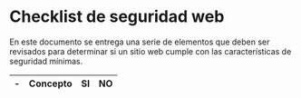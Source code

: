 
Checklist de seguridad web
==========

En este documento se entrega una serie de elementos que deben ser revisados para determinar si un sitio web cumple con las características de seguridad mínimas.



-| Concepto  | SI          | NO         |
-| -------------- | -------------------- | -------------------- |  
